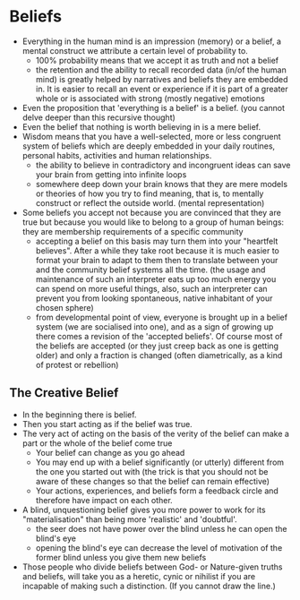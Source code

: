 # Beliefs

* Everything in the human mind is an impression (memory) or a belief, a mental construct we attribute a certain level of
  probability to.
  * 100% probability means that we accept it as truth and not a belief
  * the retention and the ability to recall recorded data (in/of the human mind) is greatly helped by narratives and beliefs
    they are embedded in. It is easier to recall an event or experience if it is part of a greater whole or is associated
    with strong (mostly negative) emotions
* Even the proposition that 'everything is a belief' is a belief. (you cannot delve deeper than this recursive thought)
* Even the belief that nothing is worth believing in is a mere belief.
* Wisdom means that you have a well-selected, more or less congruent system of beliefs which are deeply embedded in your daily 
  routines, personal habits, activities and human relationships.
  * the ability to believe in contradictory and incongruent ideas can save your brain from getting into infinite loops
  * somewhere deep down your brain knows that they are mere models or theories of how you try to find meaning, that is,
    to mentally construct or reflect the outside world. (mental representation)
* Some beliefs you accept not because you are convinced that they are true but because you would like to belong to a group of
  human beings: they are membership requirements of a specific community
  * accepting a belief on this basis may turn them into your "heartfelt believes". After a while they take root because it is 
    much easier to format your brain to adapt to them then to translate between your and the community belief systems
    all the time. (the usage and maintenance of such an interpreter eats up too much energy you can spend on more useful things,
    also, such an interpreter can prevent you from looking spontaneous, native inhabitant of your chosen sphere)
  * from developmental point of view, everyone is brought up in a belief system (we are socialised into one), and as a sign of
    growing up there comes a revision of the 'accepted beliefs'. Of course most of the beliefs are accepted (or they just creep
    back as one is getting older) and only a fraction is changed (often diametrically, as a kind of protest or rebellion)

## The Creative Belief

* In the beginning there is belief.
* Then you start acting as if the belief was true.
* The very act of acting on the basis of the verity of the belief can make a part or the whole of the belief come true
  * Your belief can change as you go ahead
  * You may end up with a belief significantly (or utterly) different from the one you started out with
    (the trick is that you should not be aware of these changes so that the belief can remain effective)
  * Your actions, experiences, and beliefs form a feedback circle and therefore have impact on each other.
* A blind, unquestioning belief gives you more power to work for its "materialisation" than being more 'realistic'
  and 'doubtful'.
  * the seer does not have power over the blind unless he can open the blind's eye
  * opening the blind's eye can decrease the level of motivation of the former blind unless you give them new beliefs
* Those people who divide beliefs between God- or Nature-given truths and beliefs, will take you as a heretic, cynic or 
  nihilist if you are incapable of making such a distinction. (If you cannot draw the line.)
